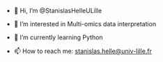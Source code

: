 - 👋 Hi, I’m @StanislasHelleULille
- 👀 I’m interested in Multi-omics data interpretation 
- 🌱 I’m currently learning Python

- 📫 How to reach me: stanislas.helle@univ-lille.fr 

<!---
StanislasHelleULille/StanislasHelleULille is a ✨ special ✨ repository because its `README.md` (this file) appears on your GitHub profile.
You can click the Preview link to take a look at your changes.
--->
